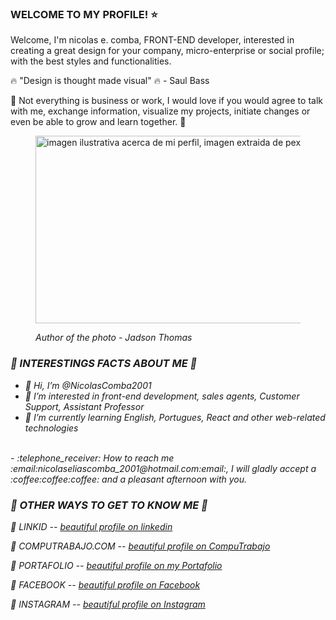 ### WELCOME TO MY PROFILE! :star:

Welcome, I'm nicolas e. comba, FRONT-END developer, interested in creating a great design for your company, micro-enterprise or social profile; with the best styles and functionalities.

:fire: "Design is thought made visual" :fire: - Saul Bass

💞️ Not everything is business or work, I would love if you would agree to talk with me, exchange information, visualize my projects, initiate changes or even be able to grow and learn together. 💞️
<figure>
<img title="Ilustracion, creatividad, imaginacion." src = "https://images.pexels.com/photos/542556/pexels-photo-542556.jpeg?auto=compress&cs=tinysrgb&dpr=1&w=500" width = "600" height="300" alt="imagen ilustrativa acerca de mi perfil, imagen extraida de pexels.com">
<figcaption>
<p> <em>Author of the photo - Jadson Thomas<em> </p>
</figcaption>
</figure>

### :triangular_flag_on_post: INTERESTINGS FACTS ABOUT ME :triangular_flag_on_post:
- 👋 Hi, I’m @NicolasComba2001 <br>
- 👀 I’m interested in front-end development, sales agents, Customer Support, Assistant Professor <br>
- 🌱 I’m currently learning English, Portugues, React and other web-related technologies <br>
 <br>
- :telephone_receiver: How to reach me :email:nicolaseliascomba_2001@hotmail.com:email:, I will gladly accept a :coffee:coffee:coffee: and a pleasant afternoon with you. <br>

### :triangular_flag_on_post: OTHER WAYS TO GET TO KNOW ME :triangular_flag_on_post:

:dart: LINKID -- <a href="https://www.linkedin.com/in/nicolas-comba-334324196/" target="_BLANK" rel="nofollow">beautiful profile on linkedin</a>

:dart: COMPUTRABAJO.COM -- <a href="https://candidato.computrabajo.com.ar/Candidate/Home" target="_BLANK" rel="nofollow">beautiful profile on CompuTrabajo</a>

:dart: PORTAFOLIO -- <a href="#" target="_BLANK" rel="nofollow">beautiful profile on my Portafolio</a>

:dart: FACEBOOK -- <a href="facebook.com/nico.comba.50/" target="_BLANK" rel="nofollow">beautiful profile on Facebook</a>

:dart: INSTAGRAM -- <a href="https://www.instagram.com/nicolascomba/" target="_BLANK" rel="nofollow">beautiful profile on Instagram</a>

<!---
NicolasComba2001/NicolasComba2001 is a ✨ special ✨ repository because its `README.md` (this file) appears on your GitHub profile.
You can click the Preview link to take a look at your changes.
--->
